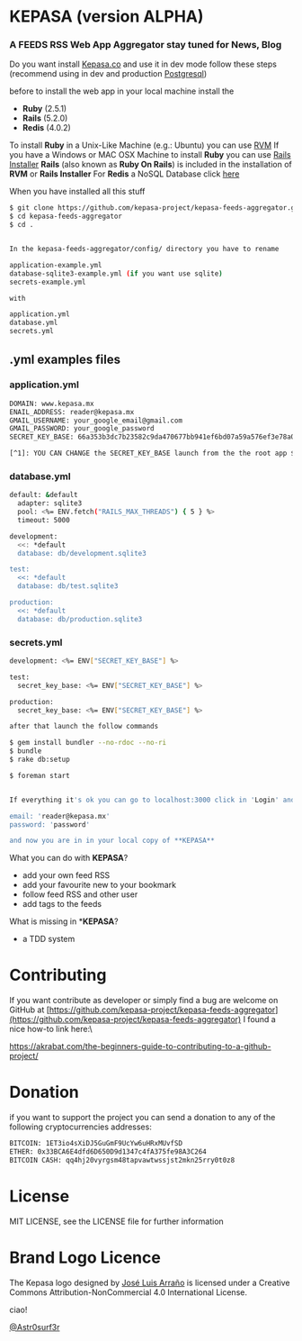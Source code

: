 # KEPASA (version ALPHA)

### A FEEDS RSS Web App Aggregator stay tuned for News, Blog

Do you want install [Kepasa.co](http://www.kepasa.co) and use it in dev mode follow these steps (recommend using in dev and production [Postgresql](http://www.postgresguide.com/))

before to install the web app in your local machine install the 

- **Ruby** (2.5.1)
- **Rails** (5.2.0)
- **Redis** (4.0.2)

To install **Ruby** in a Unix-Like Machine (e.g.: Ubuntu) you can use [RVM](https://rvm.io/rvm/install)
If you have a Windows or MAC OSX Machine to install **Ruby** you can use [Rails Installer](https://rvm.io/rvm/install)
**Rails** (also known as **Ruby On Rails**) is included in the installation of **RVM** or **Rails Installer**
For **Redis** a NoSQL Database click [here](http://redis.io/download)

When you have installed all this stuff

```sh
$ git clone https://github.com/kepasa-project/kepasa-feeds-aggregator.git
$ cd kepasa-feeds-aggregator
$ cd .
```

```sh

In the kepasa-feeds-aggregator/config/ directory you have to rename

application-example.yml	
database-sqlite3-example.yml (if you want use sqlite)
secrets-example.yml

with

application.yml	
database.yml
secrets.yml

```
## .yml examples files

### application.yml

```sh
DOMAIN: www.kepasa.mx
ENAIL_ADDRESS: reader@kepasa.mx
GMAIL_USERNAME: your_google_email@gmail.com
GMAIL_PASSWORD: your_google_password
SECRET_KEY_BASE: 66a353b3dc7b23582c9da470677bb941ef6bd07a59a576ef3e78a03532a2a0f0b7b0b44a910289288bfebf6328dc3754f1d80cfaa10f1f64b6e16bfeafc8989e [^1]

[^1]: YOU CAN CHANGE the SECRET_KEY_BASE launch from the the root app $ rake test
```

### database.yml

```sh
default: &default
  adapter: sqlite3
  pool: <%= ENV.fetch("RAILS_MAX_THREADS") { 5 } %>
  timeout: 5000

development:
  <<: *default
  database: db/development.sqlite3

test:
  <<: *default
  database: db/test.sqlite3

production:
  <<: *default
  database: db/production.sqlite3
```

### secrets.yml

```sh
development: <%= ENV["SECRET_KEY_BASE"] %>

test:
  secret_key_base: <%= ENV["SECRET_KEY_BASE"] %>

production:
  secret_key_base: <%= ENV["SECRET_KEY_BASE"] %>
```

```sh
after that launch the follow commands

$ gem install bundler --no-rdoc --no-ri
$ bundle
$ rake db:setup

```

```sh
$ foreman start
```

```sh

If everything it's ok you can go to localhost:3000 click in 'Login' and insert the following parameters

email: 'reader@kepasa.mx'
password: 'password'

and now you are in in your local copy of **KEPASA**

```

What you can do with **KEPASA**?

- add your own feed RSS 
- add your favourite new to your bookmark 
- follow feed RSS and other user
- add tags to the feeds

What is missing in ***KEPASA**?

- a TDD system

# Contributing

 If you want contribute as developer or simply find a bug are welcome on GitHub at [https://github.com/kepasa-project/kepasa-feeds-aggregator](https://github.com/kepasa-project/kepasa-feeds-aggregator) I found a nice how-to link here:\

https://akrabat.com/the-beginners-guide-to-contributing-to-a-github-project/ 

# Donation

if you want to support the project you can send a donation to any of the following cryptocurrencies addresses:

```sh
BITCOIN: 1ET3io4sXiDJ5GuGmF9UcYw6uHRxMUvfSD
ETHER: 0x33BCA6E4dfd6D650D9d1347c4fA375fe98A3C264
BITCOIN CASH: qq4hj20vyrgsm48tapvawtwssjst2mkn25rry0t0z8
```

# License

MIT LICENSE, see the LICENSE file for further information

# Brand Logo Licence 

The Kepasa logo designed by [José Luis Arraño](https://www.facebook.com/joseluis.arrano) is licensed under a Creative Commons Attribution-NonCommercial 4.0 International License.

ciao!

[@Astr0surf3r](https://twitter.com/Astr0surf3r)